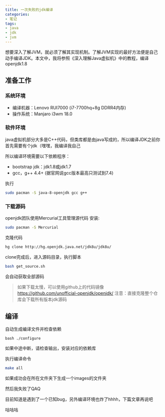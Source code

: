 ```yaml
---
title: 一次失败的jdk编译
categories:
- 笔记
tags:
- java
- jdk
- jvm
---
```


想要深入了解JVM，就必须了解其实现机制。了解JVM实现的最好方法便是自己动手编译JDK。本文中，我将参照《深入理解Java虚拟机》中的教程，编译openjdk1.8 

## 准备工作

### 系统环境
- 编译机器：Lenovo RUI7000 (i7-7700hq+8g DDRR4内存)
- 操作系统：Manjaro i3wm 18.0


### 软件环境

java虚拟机部分大多是C++代码，但类库都是由java写成的，所以编译JDK之前你首先需要有个jdk（嘿嘿，我编译我自己

所以编译环境需要以下依赖程序：
- bootstrap jdk：jdk1.8或jdk1.7
- gcc，g++ 4.4+ (据官网说gcc版本最高只测试到7.4)

执行
```bash
sudo pacman -S java-8-openjdk gcc g++
```


### 下载源码
openjdk团队使用Mercurial工具管理源代码
安装:
```bash
sudo pacman -S Mercurial  
```
克隆代码
```bash
hg clone http://hg.openjdk.java.net/jdk8u/jdk8u/
```
clone完成后，进入源码目录，执行脚本
```bash
bash get_source.sh
```
会自动获取全部源码

>如果下载太慢，可以使用github上的代码镜像
>https://github.com/unofficial-openjdk/openjdk/
>注意：直接克隆整个仓库会下载所有版本jdk源码

## 编译
自动生成编译文件并检查依赖
```
bash ./configure
```
如果中途中断，请检查输出，安装对应的依赖库

执行编译命令
```bash
make all
```
如果成功会在所在文件夹下生成一个images的文件夹

然后我失败了QAQ

目前知道是遇到了一个已知bug，另外编译环境也炸了hhhh，下篇文章再说吧

咕咕咕


